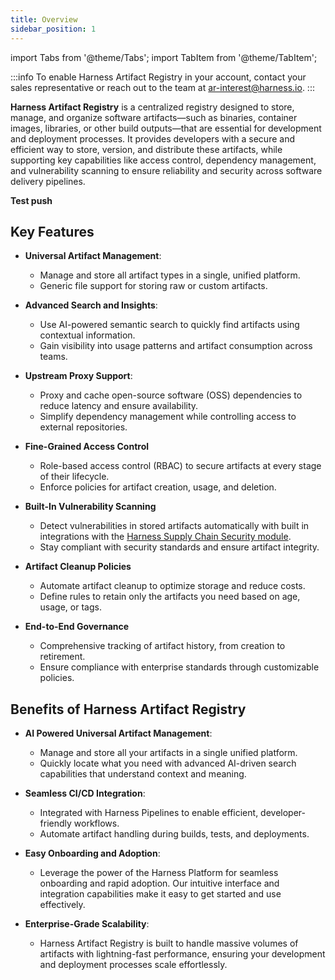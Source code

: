```yaml
---
title: Overview
sidebar_position: 1
---
```


import Tabs from '@theme/Tabs';
import TabItem from '@theme/TabItem';

:::info 
To enable Harness Artifact Registry in your account, contact your sales representative or reach out to the team at [ar-interest@harness.io](mailto:support@harness.io).
:::

**Harness Artifact Registry** is a centralized registry designed to store, manage, and organize software artifacts—such as binaries, container images, libraries, or other build outputs—that are essential for development and deployment processes. It provides developers with a secure and efficient way to store, version, and distribute these artifacts, while supporting key capabilities like access control, dependency management, and vulnerability scanning to ensure reliability and security across software delivery pipelines.  

**Test push**

## Key Features

- **Universal Artifact Management**:
    - Manage and store all artifact types in a single, unified platform.
    - Generic file support for storing raw or custom artifacts.

- **Advanced Search and Insights**: 
    - Use AI-powered semantic search to quickly find artifacts using contextual information. 
    - Gain visibility into usage patterns and artifact consumption across teams.

- **Upstream Proxy Support**: 
    - Proxy and cache open-source software (OSS) dependencies to reduce latency and ensure availability. 
    - Simplify dependency management while controlling access to external repositories.

- **Fine-Grained Access Control**
    - Role-based access control (RBAC) to secure artifacts at every stage of their lifecycle.
    - Enforce policies for artifact creation, usage, and deletion.

- **Built-In Vulnerability Scanning**
    - Detect vulnerabilities in stored artifacts automatically with built in integrations with the [Harness Supply Chain Security module](/docs/software-supply-chain-assurance/).
    - Stay compliant with security standards and ensure artifact integrity.

- **Artifact Cleanup Policies**
    - Automate artifact cleanup to optimize storage and reduce costs.
    - Define rules to retain only the artifacts you need based on age, usage, or tags.

- **End-to-End Governance**
    - Comprehensive tracking of artifact history, from creation to retirement.
    - Ensure compliance with enterprise standards through customizable policies.

## Benefits of Harness Artifact Registry

- **AI Powered Universal Artifact Management**:
    - Manage and store all your artifacts in a single unified platform.
    - Quickly locate what you need with advanced AI-driven search capabilities that understand context and meaning.

- **Seamless CI/CD Integration**:
    - Integrated with Harness Pipelines to enable efficient, developer-friendly workflows.
    - Automate artifact handling during builds, tests, and deployments.

- **Easy Onboarding and Adoption**: 
    - Leverage the power of the Harness Platform for seamless onboarding and rapid adoption. Our intuitive interface and integration capabilities make it easy to get started and use effectively.

- **Enterprise-Grade Scalability**:
    - Harness Artifact Registry is built to handle massive volumes of artifacts with lightning-fast performance, ensuring your development and deployment processes scale effortlessly.

